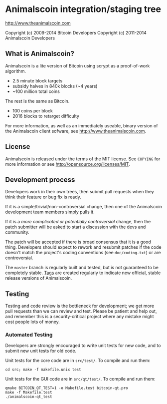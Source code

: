 Animalscoin integration/staging tree
================================

http://www.theanimalscoin.com


Copyright (c) 2009-2014 Bitcoin Developers
Copyright (c) 2011-2014 Animalscoin Developers

What is Animalscoin?
----------------

Animalscoin is a lite version of Bitcoin using scrypt as a proof-of-work algorithm.
 - 2.5 minute block targets
 - subsidy halves in 840k blocks (~4 years)
 - ~100 million total coins

The rest is the same as Bitcoin.
 - 100 coins per block
 - 2016 blocks to retarget difficulty

For more information, as well as an immediately useable, binary version of
the Animalscoin client sofware, see http://www.theanimalscoin.com.

License
-------

Animalscoin is released under the terms of the MIT license. See `COPYING` for more
information or see http://opensource.org/licenses/MIT.

Development process
-------------------

Developers work in their own trees, then submit pull requests when they think
their feature or bug fix is ready.

If it is a simple/trivial/non-controversial change, then one of the Animalscoin
development team members simply pulls it.

If it is a *more complicated or potentially controversial* change, then the patch
submitter will be asked to start a discussion with the devs and community.

The patch will be accepted if there is broad consensus that it is a good thing.
Developers should expect to rework and resubmit patches if the code doesn't
match the project's coding conventions (see `doc/coding.txt`) or are
controversial.

The `master` branch is regularly built and tested, but is not guaranteed to be
completely stable. [Tags](https://github.com/CryptoWolfX/AnimalsCoin/tags) are created
regularly to indicate new official, stable release versions of Animalscoin.

Testing
-------

Testing and code review is the bottleneck for development; we get more pull
requests than we can review and test. Please be patient and help out, and
remember this is a security-critical project where any mistake might cost people
lots of money.

### Automated Testing

Developers are strongly encouraged to write unit tests for new code, and to
submit new unit tests for old code.

Unit tests for the core code are in `src/test/`. To compile and run them:

    cd src; make -f makefile.unix test

Unit tests for the GUI code are in `src/qt/test/`. To compile and run them:

    qmake BITCOIN_QT_TEST=1 -o Makefile.test bitcoin-qt.pro
    make -f Makefile.test
    ./animalscoin-qt_test

